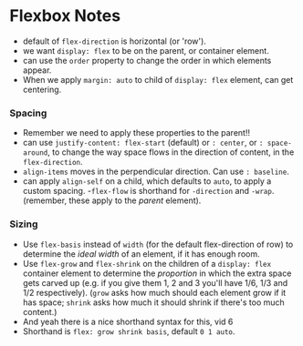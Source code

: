 # Flexbox Notes

- default of `flex-direction` is horizontal (or 'row').
- we want `display: flex` to be on the parent, or container element.
- can use the `order` property to change the order in which elements appear.
- When we apply `margin: auto` to child of `display: flex` element, can get centering.

### Spacing
- Remember we need to apply these properties to the parent!!
- can use `justify-content: flex-start` (default) or `: center`, or `: space-around`, to change the way space flows in the direction of content, in the `flex-direction`.
- `align-items` moves in the perpendicular direction. Can use `: baseline`.
- can apply `align-self` on a child, which defaults to `auto`, to apply a custom spacing.
-`flex-flow` is shorthand for `-direction` and `-wrap`. (remember, these apply to the *parent* element).

### Sizing
- Use `flex-basis` instead of `width` (for the default flex-direction of row) to determine the *ideal width* of an element, if it has enough room.
- Use `flex-grow` and `flex-shrink` on the children of a `display: flex` container element to determine the *proportion* in which the extra space gets carved up (e.g. if you give them 1, 2 and 3 you'll have 1/6, 1/3 and 1/2 respectively). (`grow` asks how much should each element grow if it has space; `shrink` asks how much it should shrink if there's too much content.)
- And yeah there is a nice shorthand syntax for this, vid 6
- Shorthand is `flex: grow shrink basis`, default `0 1 auto`.
